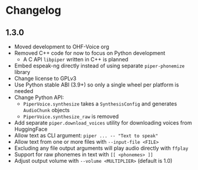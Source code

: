 # Changelog

## 1.3.0

- Moved development to OHF-Voice org
- Removed C++ code for now to focus on Python development
    - A C API `libpiper` written in C++ is planned
- Embed espeak-ng directly instead of using separate `piper-phonemize` library
- Change license to GPLv3
- Use Python stable ABI (3.9+) so only a single wheel per platform is needed
- Change Python API:
    - `PiperVoice.synthesize` takes a `SynthesisConfig` and generates `AudioChunk` objects
    - `PiperVoice.synthesize_raw` is removed
- Add separate `piper.download_voices` utility for downloading voices from HuggingFace
- Allow text as CLI argument: `piper ... -- "Text to speak"`
- Allow text from one or more files with `--input-file <FILE>`
- Excluding any file output arguments will play audio directly with `ffplay`
- Support for raw phonemes in text with `[[ <phonemes> ]]`
- Adjust output volume with `--volume <MULTIPLIER>` (default is 1.0)
